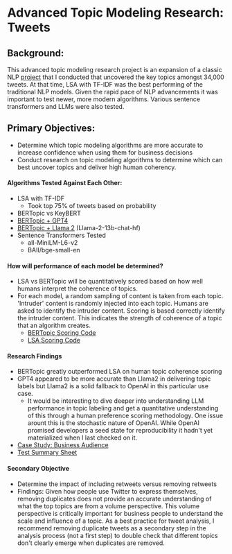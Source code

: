 # Advanced Topic Modeling Research: Tweets

## Background:
This advanced topic modeling research project is an expansion of a classic NLP [project](https://github.com/Jenni-Hawk/NLP_TopicModeling/blob/main/NLP_Presentation.pdf) that I conducted that uncovered the key topics amongst 34,000 tweets. At that time, LSA with TF-IDF was  the best performing of the traditional NLP models. Given the rapid pace of NLP advancements it was important to test newer, more modern algorithms. Various sentence transformers and LLMs were also tested.

## Primary Objectives: 
- Determine which topic modeling algorithms are more accurate to increase confidence when using them for business decisions
- Conduct research on topic modeling algorithms to determine which can best uncover topics and deliver high human coherency. 

#### Algorithms Tested Against Each Other:
- LSA with TF-IDF
  - Took top 75% of tweets based on probability
- BERTopic vs KeyBERT
- [BERTopic + GPT4](https://github.com/Jenni-Hawk/Advanced_Topic_Modeling/blob/main/BERTopic_GPT4_retweets_copy.ipynb)
- [BERTopic + Llama 2](https://github.com/Jenni-Hawk/Advanced_Topic_Modeling/blob/main/Llama2_retweets_BAAI.ipynb) (Llama-2-13b-chat-hf)
- Sentence Transformers Tested
  - all-MiniLM-L6-v2
  - BAII/bge-small-en
    
#### How will performance of each model be determined?</ins>
- LSA vs BERTopic will be quantitatively scored based on how well humans interpret the coherence of topics.
- For each model, a random sampling of content is taken from each topic. 'Intruder' content is randomly injected into each topic. Humans are asked to identify the intruder content. Scoring is based correctly identify the intruder content. This indicates the strength of coherence of a topic that an algorithm creates.
  - [BERTopic Scoring Code](https://github.com/Jenni-Hawk/Advanced_Topic_Modeling/blob/main/BERTopic_Scoring_WITH_RETWEETS.ipynb)
  - [LSA Scoring Code](https://github.com/Jenni-Hawk/Advanced_Topic_Modeling/blob/main/LSA_Scoring_WITH_RETWEETS_Intruders.ipynb)

#### Research Findings
- BERTopic greatly outperformed LSA on human topic coherence scoring
- GPT4 appeared to be more accurate than Llama2 in delivering topic labels but Llama2 is a solid fallback to OpenAI in this particular use case.
  - It would be interesting to dive deeper into understanding LLM performance in topic labeling and get a quantitative understanding of this through a human preference scoring methodology. One issue arount this is the stochastic nature of OpenAI. While OpenAI promised developers a seed state for reproducibility it hadn't yet materialized when I last checked on it. 
- [Case Study: Business Audience](https://github.com/Jenni-Hawk/Advanced_Topic_Modeling/blob/main/Tweets%20Case%20Study%20Tech.pdf)
- [Test Summary Sheet](https://github.com/Jenni-Hawk/Advanced_Topic_Modeling/blob/main/Test%20Summary.pdf)

#### Secondary Objective
- Determine the impact of including retweets versus removing retweets
- Findings: Given how people use Twitter to express themselves, removing duplicates does not provide an accurate understanding of what the top topics are from a volume perspective. This volume perspective is critically important for business people to understand the scale and influence of a topic. As a best practice for tweet analysis, I recommend removing duplicate tweets as a secondary step in the analysis process (not a first step) to double check that different topics don't clearly emerge when duplicates are removed. 



